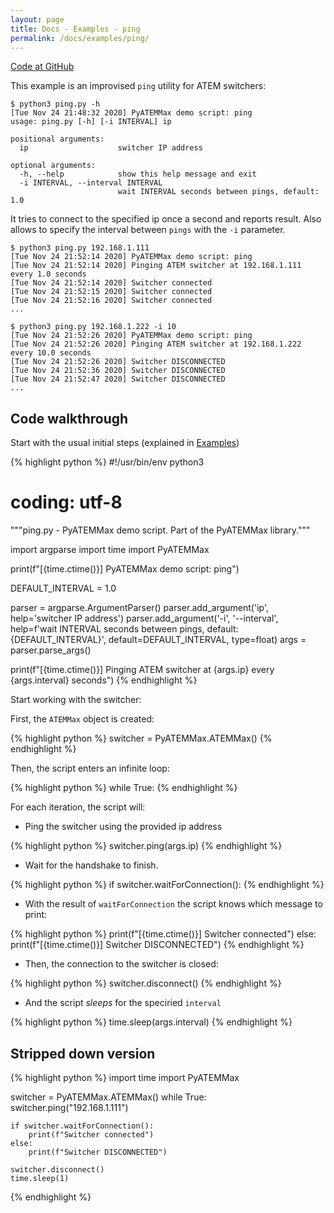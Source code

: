 ```yaml
---
layout: page
title: Docs - Examples - ping
permalink: /docs/examples/ping/
---
```


[Code at GitHub](https://github.com/clvLabs/PyATEMMax/blob/master/examples/ping.py)

This example is an improvised `ping` utility for ATEM switchers:
```
$ python3 ping.py -h
[Tue Nov 24 21:48:32 2020] PyATEMMax demo script: ping
usage: ping.py [-h] [-i INTERVAL] ip

positional arguments:
  ip                    switcher IP address

optional arguments:
  -h, --help            show this help message and exit
  -i INTERVAL, --interval INTERVAL
                        wait INTERVAL seconds between pings, default: 1.0
```

It tries to connect to the specified ip once a second and reports result. Also allows to specify the interval between `pings` with the `-i` parameter.

```
$ python3 ping.py 192.168.1.111
[Tue Nov 24 21:52:14 2020] PyATEMMax demo script: ping
[Tue Nov 24 21:52:14 2020] Pinging ATEM switcher at 192.168.1.111 every 1.0 seconds
[Tue Nov 24 21:52:14 2020] Switcher connected
[Tue Nov 24 21:52:15 2020] Switcher connected
[Tue Nov 24 21:52:16 2020] Switcher connected
...
```

```
$ python3 ping.py 192.168.1.222 -i 10
[Tue Nov 24 21:52:26 2020] PyATEMMax demo script: ping
[Tue Nov 24 21:52:26 2020] Pinging ATEM switcher at 192.168.1.222 every 10.0 seconds
[Tue Nov 24 21:52:26 2020] Switcher DISCONNECTED
[Tue Nov 24 21:52:36 2020] Switcher DISCONNECTED
[Tue Nov 24 21:52:47 2020] Switcher DISCONNECTED
...
```

## Code walkthrough

Start with the usual initial steps (explained in [Examples](../))

{% highlight python %}
#!/usr/bin/env python3
# coding: utf-8
"""ping.py - PyATEMMax demo script.
   Part of the PyATEMMax library."""

import argparse
import time
import PyATEMMax

print(f"[{time.ctime()}] PyATEMMax demo script: ping")

DEFAULT_INTERVAL = 1.0

parser = argparse.ArgumentParser()
parser.add_argument('ip', help='switcher IP address')
parser.add_argument('-i', '--interval',
                    help=f'wait INTERVAL seconds between pings, default: {DEFAULT_INTERVAL}',
                    default=DEFAULT_INTERVAL,
                    type=float)
args = parser.parse_args()

print(f"[{time.ctime()}] Pinging ATEM switcher at {args.ip} every {args.interval} seconds")
{% endhighlight %}

Start working with the switcher:

First, the `ATEMMax` object is created:

{% highlight python %}
switcher = PyATEMMax.ATEMMax()
{% endhighlight %}

Then, the script enters an infinite loop:

{% highlight python %}
while True:
{% endhighlight %}

For each iteration, the script will:
* Ping the switcher using the provided ip address

{% highlight python %}
    switcher.ping(args.ip)
{% endhighlight %}

* Wait for the handshake to finish.

{% highlight python %}
    if switcher.waitForConnection():
{% endhighlight %}

* With the result of `waitForConnection` the script knows which message to print:

{% highlight python %}
        print(f"[{time.ctime()}] Switcher connected")
    else:
        print(f"[{time.ctime()}] Switcher DISCONNECTED")
{% endhighlight %}

* Then, the connection to the switcher is closed:

{% highlight python %}
    switcher.disconnect()
{% endhighlight %}

* And the script *sleeps* for the speciried `interval`

{% highlight python %}
    time.sleep(args.interval)
{% endhighlight %}


## Stripped down version

{% highlight python %}
import time
import PyATEMMax

switcher = PyATEMMax.ATEMMax()
while True:
    switcher.ping("192.168.1.111")

    if switcher.waitForConnection():
        print(f"Switcher connected")
    else:
        print(f"Switcher DISCONNECTED")

    switcher.disconnect()
    time.sleep(1)
{% endhighlight %}
